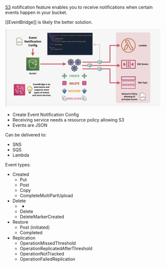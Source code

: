 [S3](S3.md) notification feature enables you to receive notifications when certain events happen in your bucket.

[[EventBridge]] is likely the better solution.

![Pasted image 20250217122004.png](_atts/Pasted%20image%2020250217122004.png)

- Create Event Notification Config
- Receiving service needs a resource policy allowing S3
- Events are JSON

Can be delivered to:
- SNS
- SQS
- Lambda

Event types:
- Created
	- Put
	- Post
	- Copy
	- CompleteMultiPartUpload
- Delete
	- *
	- Delete
	- DeleteMarkerCreated
- Restore
	- Post (initiated)
	- Completed
- Replication
	- OperationMissedThreshold
	- OperationReplicatedAfterThreshold
	- OperationNotTracked
	- OperationFailedReplication

